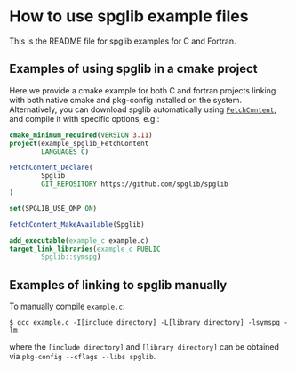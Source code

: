 # How to use spglib example files

This is the README file for spglib examples for C and Fortran.

## Examples of using spglib in a cmake project

Here we provide a cmake example for both C and fortran projects linking
with both native cmake and pkg-config installed on the system. Alternatively,
you can download spglib automatically using
[`FetchContent`](https://cmake.org/cmake/help/latest/module/FetchContent.html),
and compile it with specific options, e.g.:

```cmake
cmake_minimum_required(VERSION 3.11)
project(example_spglib_FetchContent
		LANGUAGES C)

FetchContent_Declare(
		Spglib
		GIT_REPOSITORY https://github.com/spglib/spglib
)

set(SPGLIB_USE_OMP ON)

FetchContent_MakeAvailable(Spglib)

add_executable(example_c example.c)
target_link_libraries(example_c PUBLIC
		Spglib::symspg)
```

## Examples of linking to spglib manually

To manually compile `example.c`:

```console
$ gcc example.c -I[include directory] -L[library directory] -lsymspg -lm
```

where the `[include directory]` and `[library directory]` can be obtained
via `pkg-config --cflags --libs spglib`.
